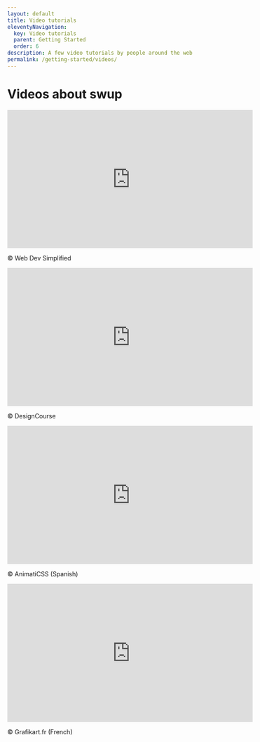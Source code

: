 ```yaml
---
layout: default
title: Video tutorials
eleventyNavigation:
  key: Video tutorials
  parent: Getting Started
  order: 6
description: A few video tutorials by people around the web
permalink: /getting-started/videos/
---
```


# Videos about swup

<div class="iframe">
  <iframe width="560" height="315" src="https://www.youtube.com/embed/eVwH3VL1EsA" frameborder="0" allow="accelerometer; autoplay; encrypted-media; gyroscope; picture-in-picture" allowfullscreen></iframe>
</div>

© Web Dev Simplified

<div class="iframe">
  <iframe width="560" height="315" src="https://www.youtube.com/embed/mWeYMyN5-oo" frameborder="0" allow="accelerometer; autoplay; encrypted-media; gyroscope; picture-in-picture" allowfullscreen></iframe>
</div>

© DesignCourse

<div class="iframe">
  <iframe width="560" height="315" src="https://www.youtube.com/embed/mJIQ9621VUs" frameborder="0" allow="accelerometer; autoplay; encrypted-media; gyroscope; picture-in-picture" allowfullscreen></iframe>
</div>

© AnimatiCSS (Spanish)

<div class="iframe">
  <iframe width="560" height="315" src="https://www.youtube.com/embed/sNCgfwQJdTM" frameborder="0" allow="accelerometer; autoplay; encrypted-media; gyroscope; picture-in-picture" allowfullscreen></iframe>
</div>

© Grafikart.fr (French)
